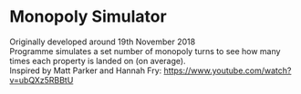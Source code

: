 # Monopoly Simulator
 Originally developed around 19th November 2018\
Programme simulates a set number of monopoly turns to see how many times each property is landed on (on average).\
Inspired by Matt Parker and Hannah Fry: https://www.youtube.com/watch?v=ubQXz5RBBtU
